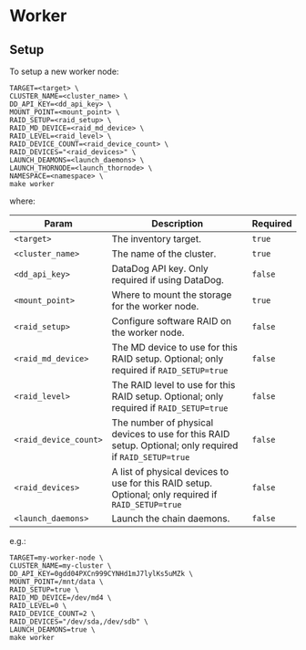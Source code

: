 # Worker

## Setup

To setup a new worker node:

```console
TARGET=<target> \
CLUSTER_NAME=<cluster_name> \
DD_API_KEY=<dd_api_key> \
MOUNT_POINT=<mount_point> \
RAID_SETUP=<raid_setup> \
RAID_MD_DEVICE=<raid_md_device> \
RAID_LEVEL=<raid_level> \
RAID_DEVICE_COUNT=<raid_device_count> \
RAID_DEVICES="<raid_devices>" \
LAUNCH_DEAMONS=<launch_daemons> \
LAUNCH_THORNODE=<launch_thornode> \
NAMESPACE=<namespace> \
make worker
```

where:

| Param                 | Description                                                                                             | Required |
|-----------------------|---------------------------------------------------------------------------------------------------------|----------|
| `<target>`            | The inventory target.                                                                                   | `true`   |
| `<cluster_name>`      | The name of the cluster.                                                                                | `true`   |
| `<dd_api_key>`        | DataDog API key. Only required if using DataDog.                                                        | `false`  |
| `<mount_point>`       | Where to mount the storage for the worker node.                                                         | `true`   |
| `<raid_setup>`        | Configure software RAID on the worker node.                                                             | `false`  |
| `<raid_md_device>`    | The MD device to use for this RAID setup. Optional; only required if `RAID_SETUP=true`                  | `false`  |
| `<raid_level>`        | The RAID level to use for this RAID setup. Optional; only required if `RAID_SETUP=true`                 | `false`  |
| `<raid_device_count>` | The number of physical devices to use for this RAID setup. Optional; only required if `RAID_SETUP=true` | `false`  |
| `<raid_devices>`      | A list of physical devices to use for this RAID setup. Optional; only required if `RAID_SETUP=true`     | `false`  |
| `<launch_daemons>`    | Launch the chain daemons.                                                                               | `false`  |

e.g.:

```console
TARGET=my-worker-node \
CLUSTER_NAME=my-cluster \
DD_API_KEY=0gdd04PXCn999CYNHd1mJ7lylKs5uMZk \
MOUNT_POINT=/mnt/data \
RAID_SETUP=true \
RAID_MD_DEVICE=/dev/md4 \
RAID_LEVEL=0 \
RAID_DEVICE_COUNT=2 \
RAID_DEVICES="/dev/sda,/dev/sdb" \
LAUNCH_DEAMONS=true \
make worker
```
